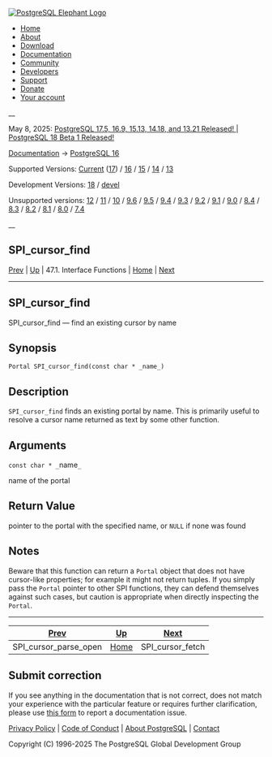 [ ![PostgreSQL Elephant Logo](/media/img/about/press/elephant.png) ](/)

  * [Home](/ "Home")
  * [About](/about/ "About")
  * [Download](/download/ "Download")
  * [Documentation](/docs/ "Documentation")
  * [Community](/community/ "Community")
  * [Developers](/developer/ "Developers")
  * [Support](/support/ "Support")
  * [Donate](/about/donate/ "Donate")
  * [Your account](/account/ "Your account")

__

May 8, 2025: [ PostgreSQL 17.5, 16.9, 15.13, 14.18, and 13.21 Released! ](/about/news/postgresql-175-169-1513-1418-and-1321-released-3072/) | [ PostgreSQL 18 Beta 1 Released! ](/about/news/postgresql-18-beta-1-released-3070/)

[Documentation](/docs/ "Documentation") -> [PostgreSQL
16](/docs/16/index.html)

Supported Versions: [Current](/docs/current/spi-spi-cursor-find.html
"PostgreSQL 17 - SPI_cursor_find") ([17](/docs/17/spi-spi-cursor-find.html
"PostgreSQL 17 - SPI_cursor_find")) / [16](/docs/16/spi-spi-cursor-find.html
"PostgreSQL 16 - SPI_cursor_find") / [15](/docs/15/spi-spi-cursor-find.html
"PostgreSQL 15 - SPI_cursor_find") / [14](/docs/14/spi-spi-cursor-find.html
"PostgreSQL 14 - SPI_cursor_find") / [13](/docs/13/spi-spi-cursor-find.html
"PostgreSQL 13 - SPI_cursor_find")

Development Versions: [18](/docs/18/spi-spi-cursor-find.html "PostgreSQL 18 -
SPI_cursor_find") / [devel](/docs/devel/spi-spi-cursor-find.html "PostgreSQL
devel - SPI_cursor_find")

Unsupported versions: [12](/docs/12/spi-spi-cursor-find.html "PostgreSQL 12 -
SPI_cursor_find") / [11](/docs/11/spi-spi-cursor-find.html "PostgreSQL 11 -
SPI_cursor_find") / [10](/docs/10/spi-spi-cursor-find.html "PostgreSQL 10 -
SPI_cursor_find") / [9.6](/docs/9.6/spi-spi-cursor-find.html "PostgreSQL 9.6 -
SPI_cursor_find") / [9.5](/docs/9.5/spi-spi-cursor-find.html "PostgreSQL 9.5 -
SPI_cursor_find") / [9.4](/docs/9.4/spi-spi-cursor-find.html "PostgreSQL 9.4 -
SPI_cursor_find") / [9.3](/docs/9.3/spi-spi-cursor-find.html "PostgreSQL 9.3 -
SPI_cursor_find") / [9.2](/docs/9.2/spi-spi-cursor-find.html "PostgreSQL 9.2 -
SPI_cursor_find") / [9.1](/docs/9.1/spi-spi-cursor-find.html "PostgreSQL 9.1 -
SPI_cursor_find") / [9.0](/docs/9.0/spi-spi-cursor-find.html "PostgreSQL 9.0 -
SPI_cursor_find") / [8.4](/docs/8.4/spi-spi-cursor-find.html "PostgreSQL 8.4 -
SPI_cursor_find") / [8.3](/docs/8.3/spi-spi-cursor-find.html "PostgreSQL 8.3 -
SPI_cursor_find") / [8.2](/docs/8.2/spi-spi-cursor-find.html "PostgreSQL 8.2 -
SPI_cursor_find") / [8.1](/docs/8.1/spi-spi-cursor-find.html "PostgreSQL 8.1 -
SPI_cursor_find") / [8.0](/docs/8.0/spi-spi-cursor-find.html "PostgreSQL 8.0 -
SPI_cursor_find") / [7.4](/docs/7.4/spi-spi-cursor-find.html "PostgreSQL 7.4 -
SPI_cursor_find")

__

SPI_cursor_find  
---  
[Prev](spi-spi-cursor-parse-open.html "SPI_cursor_parse_open")  | [Up](spi-interface.html "47.1. Interface Functions") | 47.1. Interface Functions | [Home](index.html "PostgreSQL 16.9 Documentation") |  [Next](spi-spi-cursor-fetch.html "SPI_cursor_fetch")  
  
* * *

## SPI_cursor_find

SPI_cursor_find — find an existing cursor by name

## Synopsis

    
    
    Portal SPI_cursor_find(const char * _name_)
    

## Description

`SPI_cursor_find` finds an existing portal by name. This is primarily useful
to resolve a cursor name returned as text by some other function.

## Arguments

`const char * _`name`_`

    

name of the portal

## Return Value

pointer to the portal with the specified name, or `NULL` if none was found

## Notes

Beware that this function can return a `Portal` object that does not have
cursor-like properties; for example it might not return tuples. If you simply
pass the `Portal` pointer to other SPI functions, they can defend themselves
against such cases, but caution is appropriate when directly inspecting the
`Portal`.

* * *

[Prev](spi-spi-cursor-parse-open.html "SPI_cursor_parse_open")  | [Up](spi-interface.html "47.1. Interface Functions") |  [Next](spi-spi-cursor-fetch.html "SPI_cursor_fetch")  
---|---|---  
SPI_cursor_parse_open  | [Home](index.html "PostgreSQL 16.9 Documentation") |  SPI_cursor_fetch  
  
## Submit correction

If you see anything in the documentation that is not correct, does not match
your experience with the particular feature or requires further clarification,
please use [this form](/account/comments/new/16/spi-spi-cursor-find.html/) to
report a documentation issue.

[Privacy Policy](/about/privacypolicy) | [Code of Conduct](/about/policies/coc/) | [About PostgreSQL](/about/) | [Contact](/about/contact/)  

Copyright (C) 1996-2025 The PostgreSQL Global Development Group


